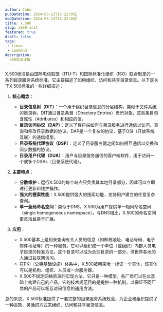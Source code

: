 ```yaml
---
author: Cobo
pubDatetime: 2024-05-13T15:22:00Z
modDatetime: 2024-05-13T15:22:00Z
title: x.500
slug: x500-init
featured: true
draft: false
tags:
 - linux
 - command
description:
  x50协议详解
---
```


X.500标准是由国际电信联盟（ITU-T）和国际标准化组织（ISO）联合制定的一系列目录服务系统标准，它主要描述了如何组织、访问和共享目录信息。以下是关于X.500标准的一些详细描述：

1. **核心概念**：


	* **目录信息树（DIT）**：一个用于组织目录信息的分层结构，类似于文件系统的目录树。DIT通过目录条目（Directory Entries）表示对象，这些条目包含属性（Attributes）和相应的值。
	* **目录访问协议（DAP）**：定义了客户端如何与目录服务进行通信以访问、查询和修改目录数据的协议。DAP是一个复杂的协议，基于OSI（开放系统互联）的通信模型。
	* **目录系统代理协议（DSP）**：定义了目录服务器之间如何相互通信以交换和同步数据的协议。
	* **目录用户代理（DUA）**：用户与目录服务通信的客户端软件，用于访问一个或多个DSAs（目录系统代理）。
2. **主要特点**：


	* **分散维护**：运行X.500的每个站点只负责其本地目录部分，因此可以立即进行更新和维护操作。
	* **强大的搜索性能**：X.500提供强大的搜索功能，支持用户建立的任意复杂查询。
	* **单一全局命名空间**：类似于DNS，X.500为用户提供单一相同命名空间（single homogeneous namespace）。与DNS相比，X.500的命名空间更灵活且易于扩展。
3. **应用**：


	* X.500基本上是用来查询有关人员的信息（如邮政地址、电话号码、电子邮件地址等）的一种服务。它可以组织成一个单位（或组织）内部人员电子目录的标准方法，这个目录可以成为全球目录的一部分，供世界各地的人通过互联网访问。
	* 在PKI（公钥基础设施）体系中，X.500被用来唯一标识一个实体，该实体可以是机构、组织、人员或一台服务器。
	* X.500不规定网络目录的实现方法，它只是一种模型，各厂商可以在此基础上构建自己的产品。它的技术规范目的是提供一种机制，以保证不同厂商的产品可以相互访问信息的通用方法。

总的来说，X.500标准提供了一套完整的目录服务系统规范，为企业和组织提供了一种高效、灵活的方式来组织、访问和共享目录信息。